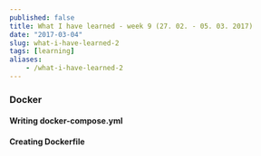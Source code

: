 ```yaml
---
published: false
title: What I have learned - week 9 (27. 02. - 05. 03. 2017)
date: "2017-03-04"
slug: what-i-have-learned-2
tags: [learning]
aliases:
    - /what-i-have-learned-2
---
```


### Docker
#### Writing docker-compose.yml
#### Creating Dockerfile
